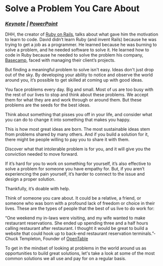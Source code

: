 # Solve a Problem You Care About

### ***[Keynote](https://www.dropbox.com/s/gjpkdqqs2iej0dm/01%20-%20Keynote%20-%20Solve%20a%20Problem%20You%20Care%20About.key?dl=0 "Solve a Problem You Care About - Keynote") | [PowerPoint](https://www.dropbox.com/s/sgder70mginqww3/01%20-%20PowerPoint%20-%20Solve%20a%20Problem%20You%20Care%20About.pptx?dl=0 "Solve a Problem You Care About - PowePoint")***

DHH, the creator of [Ruby on Rails](http://rubyonrails.org "Ruby on Rails"), talks about what gave him the motivation to learn to code. David didn’t learn Ruby (and invent Rails) because he was trying to get a job as a programmer. He learned because he was burning to solve a problem, and he needed software to solve it. He learned how to code in Ruby because he needed to solve the problem his company, [Basecamp](https://basecamp.com "Basecamp"), faced with managing their client’s projects.

But finding a meaningful problem to solve isn't easy. Ideas don't just drop out of the sky. By developing your ability to notice and observe the world around you, it’s possible to get skilled at coming up with good ideas.

You face problems every day. Big and small. Most of us are too busy with the rest of our lives to stop and think about these problems. We accept them for what they are and work through or around them. But these problems are the seeds for the best ideas.

Think about something that pisses you off in your life, and consider what you can do to change it into something that makes you happy.

This is how most great ideas are born. The most sustainable ideas stem from problems shared by many others. And if you build a solution for it, there might be people willing to pay you to share it with them.

Discover what that intolerable problem is for you, and it will give you the conviction needed to move forward.

If it’s hard for you to work on something for yourself, it’s also effective to solve a problem for someone you have empathy for. But, if you aren’t experiencing the pain yourself, it’s harder to connect to the issue and design a proper solution.

Thankfully, it’s doable with help.

Think of someone you care about. It could be a relative, a friend, or someone who was born with a profound lack of freedom or choice in their lives. These are the types of people that the best of us live to do work for:

“One weekend my in-laws were visiting, and my wife wanted to make restaurant reservations. She ended up spending three and a half hours calling restaurant after restaurant. I thought it would be great to build a website that could hook up to back-end restaurant reservation terminals.”- Chuck Templeton, Founder of [OpenTable](https://www.opentable.com "OpenTable")

To get in the mindset of looking at problems in the world around us as opportunities to build great solutions, let's take a look at some of the most common solutions we all use and pay for on a regular basis.
